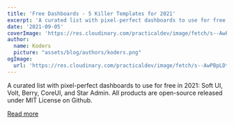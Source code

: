 ```yaml
---
title: 'Free Dashboards - 5 Killer Templates for 2021'
excerpt: 'A curated list with pixel-perfect dashboards to use for free in 2021: Soft UI, Volt, Berry, CoreUI, and Star Admin. All products are open-source released under MIT License on Github.'
date: '2021-09-05'
coverImage: 'https://res.cloudinary.com/practicaldev/image/fetch/s--AwPBpLDt--/c_imagga_scale,f_auto,fl_progressive,h_420,q_auto,w_1000/https://dev-to-uploads.s3.amazonaws.com/uploads/articles/td8y9kifjumts4vfprst.jpg'
author:
  name: Koders
  picture: "assets/blog/authors/koders.png"
ogImage:
  url: 'https://res.cloudinary.com/practicaldev/image/fetch/s--AwPBpLDt--/c_imagga_scale,f_auto,fl_progressive,h_420,q_auto,w_1000/https://dev-to-uploads.s3.amazonaws.com/uploads/articles/td8y9kifjumts4vfprst.jpg'
---
```


A curated list with pixel-perfect dashboards to use for free in 2021: Soft UI, Volt, Berry, CoreUI, and Star Admin. All products are open-source released under MIT License on Github.

[Read more](https://dev.to/sm0ke/free-dashboards-5-killer-templates-for-2021-4f3g)
